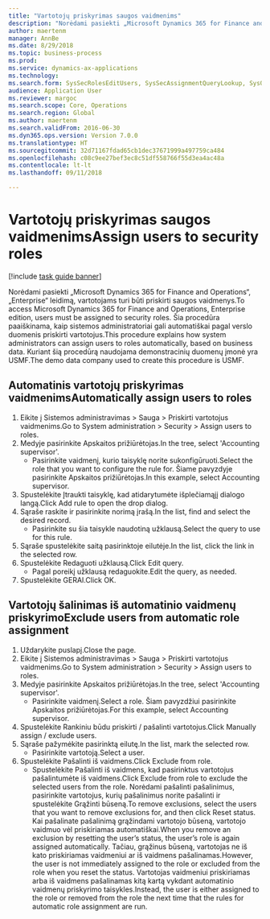 ```yaml
--- 
title: "Vartotojų priskyrimas saugos vaidmenims"
description: "Norėdami pasiekti „Microsoft Dynamics 365 for Finance and Operations“, „Enterprise“ leidimą, vartotojams turi būti priskirti saugos vaidmenys."
author: maertenm
manager: AnnBe
ms.date: 8/29/2018
ms.topic: business-process
ms.prod: 
ms.service: dynamics-ax-applications
ms.technology: 
ms.search.form: SysSecRolesEditUsers, SysSecAssignmentQueryLookup, SysQueryForm, SysSecRoleExcludeUsers
audience: Application User
ms.reviewer: margoc
ms.search.scope: Core, Operations
ms.search.region: Global
ms.author: maertenm
ms.search.validFrom: 2016-06-30
ms.dyn365.ops.version: Version 7.0.0
ms.translationtype: HT
ms.sourcegitcommit: 32d71167fdad65cb1dec37671999a497759ca484
ms.openlocfilehash: c08c9ee27bef3ec8c51df558766f55d3ea4ac48a
ms.contentlocale: lt-lt
ms.lasthandoff: 09/11/2018

---
```

# <a name="assign-users-to-security-roles"></a><span data-ttu-id="8937e-103">Vartotojų priskyrimas saugos vaidmenims</span><span class="sxs-lookup"><span data-stu-id="8937e-103">Assign users to security roles</span></span>

[!include [task guide banner](../../includes/task-guide-banner.md)]

<span data-ttu-id="8937e-104">Norėdami pasiekti „Microsoft Dynamics 365 for Finance and Operations“, „Enterprise“ leidimą, vartotojams turi būti priskirti saugos vaidmenys.</span><span class="sxs-lookup"><span data-stu-id="8937e-104">To access Microsoft Dynamics 365 for Finance and Operations, Enterprise edition, users must be assigned to security roles.</span></span> <span data-ttu-id="8937e-105">Šia procedūra paaiškinama, kaip sistemos administratoriai gali automatiškai pagal verslo duomenis priskirti vartotojus.</span><span class="sxs-lookup"><span data-stu-id="8937e-105">This procedure explains how system administrators can assign users to roles automatically, based on business data.</span></span> <span data-ttu-id="8937e-106">Kuriant šią procedūrą naudojama demonstracinių duomenų įmonė yra USMF.</span><span class="sxs-lookup"><span data-stu-id="8937e-106">The demo data company used to create this procedure is USMF.</span></span>


## <a name="automatically-assign-users-to-roles"></a><span data-ttu-id="8937e-107">Automatinis vartotojų priskyrimas vaidmenims</span><span class="sxs-lookup"><span data-stu-id="8937e-107">Automatically assign users to roles</span></span>
1. <span data-ttu-id="8937e-108">Eikite į Sistemos administravimas > Sauga > Priskirti vartotojus vaidmenims.</span><span class="sxs-lookup"><span data-stu-id="8937e-108">Go to System administration > Security > Assign users to roles.</span></span>
2. <span data-ttu-id="8937e-109">Medyje pasirinkite Apskaitos prižiūrėtojas.</span><span class="sxs-lookup"><span data-stu-id="8937e-109">In the tree, select 'Accounting supervisor'.</span></span>
    * <span data-ttu-id="8937e-110">Pasirinkite vaidmenį, kurio taisyklę norite sukonfigūruoti.</span><span class="sxs-lookup"><span data-stu-id="8937e-110">Select the role that you want to configure the rule for.</span></span> <span data-ttu-id="8937e-111">Šiame pavyzdyje pasirinkite Apskaitos prižiūrėtojas.</span><span class="sxs-lookup"><span data-stu-id="8937e-111">In this example, select Accounting supervisor.</span></span>  
3. <span data-ttu-id="8937e-112">Spustelėkite Įtraukti taisyklę, kad atidarytumėte išplečiamąjį dialogo langą.</span><span class="sxs-lookup"><span data-stu-id="8937e-112">Click Add rule to open the drop dialog.</span></span>
4. <span data-ttu-id="8937e-113">Sąraše raskite ir pasirinkite norimą įrašą.</span><span class="sxs-lookup"><span data-stu-id="8937e-113">In the list, find and select the desired record.</span></span>
    * <span data-ttu-id="8937e-114">Pasirinkite su šia taisykle naudotiną užklausą.</span><span class="sxs-lookup"><span data-stu-id="8937e-114">Select the query to use for this rule.</span></span>  
5. <span data-ttu-id="8937e-115">Sąraše spustelėkite saitą pasirinktoje eilutėje.</span><span class="sxs-lookup"><span data-stu-id="8937e-115">In the list, click the link in the selected row.</span></span>
6. <span data-ttu-id="8937e-116">Spustelėkite Redaguoti užklausą.</span><span class="sxs-lookup"><span data-stu-id="8937e-116">Click Edit query.</span></span>
    * <span data-ttu-id="8937e-117">Pagal poreikį užklausą redaguokite.</span><span class="sxs-lookup"><span data-stu-id="8937e-117">Edit the query, as needed.</span></span>  
7. <span data-ttu-id="8937e-118">Spustelėkite GERAI.</span><span class="sxs-lookup"><span data-stu-id="8937e-118">Click OK.</span></span>

## <a name="exclude-users-from-automatic-role-assignment"></a><span data-ttu-id="8937e-119">Vartotojų šalinimas iš automatinio vaidmenų priskyrimo</span><span class="sxs-lookup"><span data-stu-id="8937e-119">Exclude users from automatic role assignment</span></span>
1. <span data-ttu-id="8937e-120">Uždarykite puslapį.</span><span class="sxs-lookup"><span data-stu-id="8937e-120">Close the page.</span></span>
2. <span data-ttu-id="8937e-121">Eikite į Sistemos administravimas > Sauga > Priskirti vartotojus vaidmenims.</span><span class="sxs-lookup"><span data-stu-id="8937e-121">Go to System administration > Security > Assign users to roles.</span></span>
3. <span data-ttu-id="8937e-122">Medyje pasirinkite Apskaitos prižiūrėtojas.</span><span class="sxs-lookup"><span data-stu-id="8937e-122">In the tree, select 'Accounting supervisor'.</span></span>
    * <span data-ttu-id="8937e-123">Pasirinkite vaidmenį.</span><span class="sxs-lookup"><span data-stu-id="8937e-123">Select a role.</span></span> <span data-ttu-id="8937e-124">Šiam pavyzdžiui pasirinkite Apskaitos prižiūrėtojas.</span><span class="sxs-lookup"><span data-stu-id="8937e-124">For this example, select Accounting supervisor.</span></span>  
4. <span data-ttu-id="8937e-125">Spustelėkite Rankiniu būdu priskirti / pašalinti vartotojus.</span><span class="sxs-lookup"><span data-stu-id="8937e-125">Click Manually assign / exclude users.</span></span>
5. <span data-ttu-id="8937e-126">Sąraše pažymėkite pasirinktą eilutę.</span><span class="sxs-lookup"><span data-stu-id="8937e-126">In the list, mark the selected row.</span></span>
    * <span data-ttu-id="8937e-127">Pasirinkite vartotoją.</span><span class="sxs-lookup"><span data-stu-id="8937e-127">Select a user.</span></span>  
6. <span data-ttu-id="8937e-128">Spustelėkite Pašalinti iš vaidmens.</span><span class="sxs-lookup"><span data-stu-id="8937e-128">Click Exclude from role.</span></span>
    * <span data-ttu-id="8937e-129">Spustelėkite Pašalinti iš vaidmens, kad pasirinktus vartotojus pašalintumėte iš vaidmens.</span><span class="sxs-lookup"><span data-stu-id="8937e-129">Click Exclude from role to exclude the selected users from the role.</span></span> <span data-ttu-id="8937e-130">Norėdami pašalinti pašalinimus, pasirinkite vartotojus, kurių pašalinimus norite pašalinti ir spustelėkite Grąžinti būseną.</span><span class="sxs-lookup"><span data-stu-id="8937e-130">To remove exclusions, select the users that you want to remove exclusions for, and then click Reset status.</span></span> <span data-ttu-id="8937e-131">Kai pašalinate pašalinimą grąžindami vartotojo būseną, vartotojo vaidmuo vėl priskiriamas automatiškai.</span><span class="sxs-lookup"><span data-stu-id="8937e-131">When you remove an exclusion by resetting the user’s status, the user’s role is again assigned automatically.</span></span> <span data-ttu-id="8937e-132">Tačiau, grąžinus būseną, vartotojas ne iš kato priskiriamas vaidmeniui ar iš vaidmens pašalinamas.</span><span class="sxs-lookup"><span data-stu-id="8937e-132">However, the user is not immediately assigned to the role or excluded from the role when you reset the status.</span></span> <span data-ttu-id="8937e-133">Vartotojas vaidmeniui priskiriamas arba iš vaidmens pašalinamas kitą kartą vykdant automatinio vaidmenų priskyrimo taisykles.</span><span class="sxs-lookup"><span data-stu-id="8937e-133">Instead, the user is either assigned to the role or removed from the role the next time that the rules for automatic role assignment are run.</span></span>  


